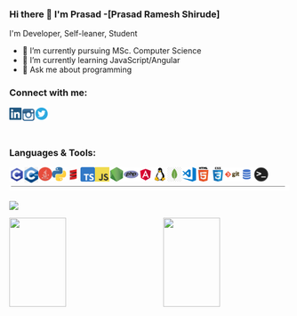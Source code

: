 ### Hi there 👋 I'm Prasad -[Prasad Ramesh Shirude]

I'm Developer, Self-leaner, Student

- 🔭 I’m currently pursuing MSc. Computer Science
- 🌱 I’m currently learning JavaScript/Angular
- 💬 Ask me about programming

### Connect with me:

  [<img align = "left"  alt = "LinkedIn"  width = "22px" src = "linkedIn.png" />][linkedin]
  [<img align = "left"  alt = "Instagram" width = "25px" src ="instagram1.png"/>][instagram]
  [<img align = "left" alt = "Twitter" width = "22px" src = "twitter.png"/>][twitter]
  <br/>
  
  [linkedin]: https://www.linkedin.com/in/prasad-shirude-90a9b71ba/
  [instagram]: https://www.instagram.com/prasad_9689/
  [twitter]: https://twitter.com/PrasadShirude1
  
  <br/>
  
  ###  Languages & Tools:
  
   <img align = "left" alt = "c" width = "27px" src = "c.png" />
   <img align = "left" alt = "cpp" width = "25px" src = "cpp.jpg" />
  <img align = "left" alt = "java" width = "25px" src = "java.png" />
  <img align = "left" alt = "py" width = "25px" src = "py.png" />
  <img align="left" alt="scala" width="26px" src="https://raw.githubusercontent.com/github/explore/80688e429a7d4ef2fca1e82350fe8e3517d3494d/topics/scala/scala.png">
<img align = "left" alt = "Typescript" width = "26px" src = "Typescript_logo.png" />
<img align="left" alt="JavaScript" width="26px" src="https://raw.githubusercontent.com/github/explore/80688e429a7d4ef2fca1e82350fe8e3517d3494d/topics/javascript/javascript.png" />
<img align="left" alt="node" width="26px" src="https://raw.githubusercontent.com/github/explore/80688e429a7d4ef2fca1e82350fe8e3517d3494d/topics/nodejs/nodejs.png">
<img align="left" alt="php" width="26px" src="https://raw.githubusercontent.com/github/explore/80688e429a7d4ef2fca1e82350fe8e3517d3494d/topics/php/php.png">
<img align="left" alt="angular" width="26px" src="https://raw.githubusercontent.com/github/explore/80688e429a7d4ef2fca1e82350fe8e3517d3494d/topics/angular/angular.png">
<img align = "left" alt = "linux" width = "26px" src="linux.png"/>
<img align = "left" alt = "mongo" width = "26px" src="mongo.jpg"/>
<img align="left" alt="Visual Studio Code" width="26px" src="https://raw.githubusercontent.com/github/explore/80688e429a7d4ef2fca1e82350fe8e3517d3494d/topics/visual-studio-code/visual-studio-code.png" />
<img align="left" alt="HTML5" width="26px" src="https://raw.githubusercontent.com/github/explore/80688e429a7d4ef2fca1e82350fe8e3517d3494d/topics/html/html.png" />
<img align="left" alt="CSS3" width="26px" src="https://raw.githubusercontent.com/github/explore/80688e429a7d4ef2fca1e82350fe8e3517d3494d/topics/css/css.png" />
<img align="left" alt="Git" width="26px" src="https://raw.githubusercontent.com/github/explore/80688e429a7d4ef2fca1e82350fe8e3517d3494d/topics/git/git.png" />
<img align="left" alt="SQL" width="26px" src="https://raw.githubusercontent.com/github/explore/80688e429a7d4ef2fca1e82350fe8e3517d3494d/topics/sql/sql.png" />
<img align="left" alt="Terminal" width="26px" src="https://raw.githubusercontent.com/github/explore/80688e429a7d4ef2fca1e82350fe8e3517d3494d/topics/terminal/terminal.png">
<br />

<img src="border.gif" width="1100px" height="10px">

<p><img align="center" src="https://github-readme-stats.vercel.app/api?username=PrasadShirude&show_icons=true&custom_title=My GitHub Stats&count_private=true&theme=merko" /></p>

<img align="left" src="https://github-readme-streak-stats.herokuapp.com/?user=PrasadShirude&hide_border=true&theme=merko" width="45%" height="160px">

<img align="right" src="https://github-readme-stats.vercel.app/api/top-langs/?username=PrasadShirude&layout=compact&theme=merko" width="45%" height="160px"/>
